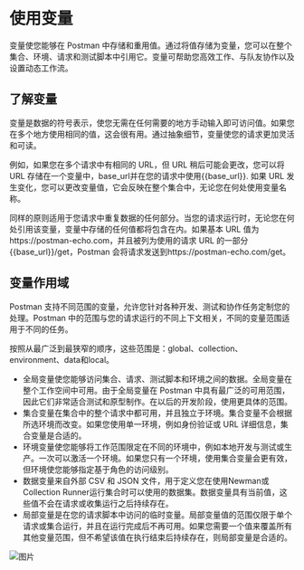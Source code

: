 # 使用变量

变量使您能够在 Postman 中存储和重用值。通过将值存储为变量，您可以在整个集合、环境、请求和测试脚本中引用它。变量可帮助您高效工作、与队友协作以及设置动态工作流。

## 了解变量

变量是数据的符号表示，使您无需在任何需要的地方手动输入即可访问值。如果您在多个地方使用相同的值，这会很有用。通过抽象细节，变量使您的请求更加灵活和可读。

例如，如果您在多个请求中有相同的 URL，但 URL 稍后可能会更改，您可以将 URL 存储在一个变量中，base_url并在您的请求中使用{{base_url}}. 如果 URL 发生变化，您可以更改变量值，它会反映在整个集合中，无论您在何处使用变量名称。

同样的原则适用于您请求中重复数据的任何部分。当您的请求运行时，无论您在何处引用该变量，变量中存储的任何值都将包含在内。如果基本 URL 值为https://postman-echo.com，并且被列为使用的请求 URL 的一部分{{base_url}}/get，Postman 会将请求发送到https://postman-echo.com/get。

## 变量作用域

Postman 支持不同范围的变量，允许您针对各种开发、测试和协作任务定制您的处理。Postman 中的范围与您的请求运行的不同上下文相关，不同的变量范围适用于不同的任务。

按照从最广泛到最狭窄的顺序，这些范围是：global、collection、environment、data和local。

- 全局变量使您能够访问集合、请求、测试脚本和环境之间的数据。全局变量在整个工作空间中可用。由于全局变量在 Postman 中具有最广泛的可用范围，因此它们非常适合测试和原型制作。在以后的开发阶段，使用更具体的范围。
- 集合变量在集合中的整个请求中都可用，并且独立于环境。集合变量不会根据所选环境而改变。如果您使用单一环境，例如身份验证或 URL 详细信息，集合变量是合适的。
- 环境变量使您能够将工作范围限定在不同的环境中，例如本地开发与测试或生产。一次可以激活一个环境。如果您只有一个环境，使用集合变量会更有效，但环境使您能够指定基于角色的访问级别。
- 数据变量来自外部 CSV 和 JSON 文件，用于定义您在使用Newman或Collection Runner运行集合时可以使用的数据集。数据变量具有当前值，这些值不会在请求或收集运行之后持续存在。
- 局部变量是在您的请求脚本中访问的临时变量。局部变量值的范围仅限于单个请求或集合运行，并且在运行完成后不再可用。如果您需要一个值来覆盖所有其他变量范围，但不希望该值在执行结束后持续存在，则局部变量是合适的。

![图片]('./var-scope-v10.jpg')
